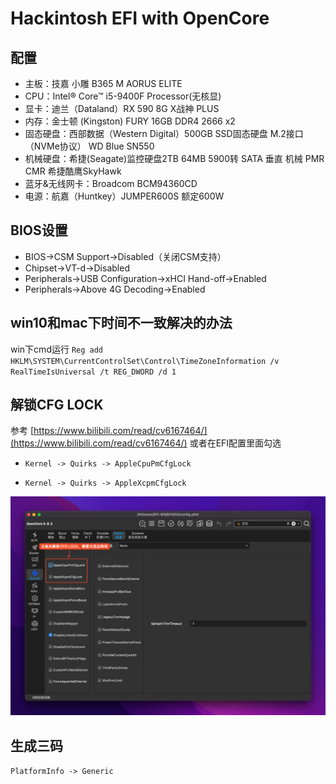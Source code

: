 # Hackintosh EFI with OpenCore

## 配置

* 主板：技嘉 小雕 B365 M AORUS ELITE
* CPU：Intel® Core™ i5-9400F Processor(无核显)
* 显卡：迪兰（Dataland）RX 590 8G X战神 PLUS
* 内存：金士顿 (Kingston) FURY 16GB DDR4 2666 x2
* 固态硬盘：西部数据（Western Digital）500GB SSD固态硬盘 M.2接口（NVMe协议） WD Blue SN550
* 机械硬盘：希捷(Seagate)监控硬盘2TB 64MB 5900转 SATA 垂直 机械 PMR CMR 希捷酷鹰SkyHawk
* 蓝牙&无线网卡：Broadcom BCM94360CD
* 电源：航嘉（Huntkey）JUMPER600S 额定600W

## BIOS设置

* BIOS→CSM Support→Disabled（关闭CSM支持）
* Chipset→VT-d→Disabled
* Peripherals→USB Configuration→xHCI Hand-off→Enabled
* Peripherals→Above 4G Decoding→Enabled

## win10和mac下时间不一致解决的办法

win下cmd运行 `Reg add HKLM\SYSTEM\CurrentControlSet\Control\TimeZoneInformation /v RealTimeIsUniversal /t REG_DWORD /d 1`

## 解锁CFG LOCK

参考 [https://www.bilibili.com/read/cv6167464/](https://www.bilibili.com/read/cv6167464/)
或者在EFI配置里面勾选

* `Kernel -> Quirks -> AppleCpuPmCfgLock`

* `Kernel -> Quirks -> AppleXcpmCfgLock`

![img.png](img.png)

## 生成三码
`PlatformInfo -> Generic`
